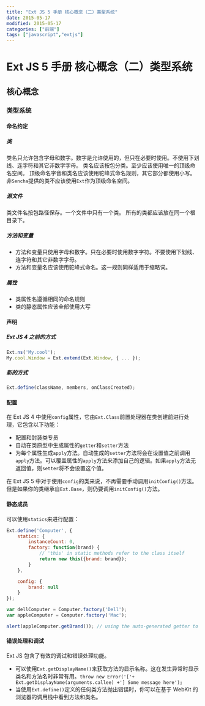 ```yaml
---
title: "Ext JS 5 手册 核心概念（二）类型系统"
date: 2015-05-17
modified: 2015-05-17
categories: ["前端"]
tags: ["javascript","extjs"]
---
```


# Ext JS 5 手册 核心概念（二）类型系统
## 核心概念
### 类型系统
#### 命名约定
##### 类
类名只允许包含字母和数字。数字是允许使用的，但只在必要时使用。不使用下划线、连字符和其它非数字字母。
类名应该按包分类。至少应该使用唯一的顶级命名空间。
顶级命名字音和类名应该使用驼峰式命名规则，其它部分都使用小写。
非`Sencha`提供的类不应该使用`Ext`作为顶级命名空间。

##### 源文件
类文件名按包路径保存。一个文件中只有一个类。
所有的类都应该放在同一个根目录下。

##### 方法和变量
 - 方法和变量只使用字母和数字。只在必要时使用数字字符。不要使用下划线、连字符和其它非数字字母。
 - 方法和变量名应该使用驼峰式命名。这一规则同样适用于缩略词。

##### 属性
 - 类属性名遵循相同的命名规则
 - 类的静态属性应该全部使用大写

#### 声明
##### Ext JS 4 之前的方式
```javascript
Ext.ns('My.cool');
My.cool.Window = Ext.extend(Ext.Window, { ... });
```
##### 新的方式
```javascript
Ext.define(className, members, onClassCreated);
```

#### 配置
在 Ext JS 4 中使用`config`属性，它由`Ext.Class`前置处理器在类创建前进行处理，它包含以下功能：
 - 配置和封装类专员
 - 自动在类原型中生成属性的`getter`和`setter`方法
 - 为每个属性生成`apply`方法。自动生成的`setter`方法将会在设置值之前调用`apply`方法。可以覆盖属性的`apply`方法来添加自己的逻辑。如果`apply`方法无返回值，则`setter`将不会设置这个值。

在 Ext JS 5 中对于使用`config`的类来说，不再需要手动调用`initConfig()`方法。但是如果你的类继承自`Ext.Base`，则仍要调用`initConfig()`方法。

#### 静态成员
可以使用`statics`来进行配置：
```javascript
Ext.define('Computer', {
    statics: {
        instanceCount: 0,
        factory: function(brand) {
            // 'this' in static methods refer to the class itself
            return new this({brand: brand});
        }
    },

    config: {
        brand: null
    }
});

var dellComputer = Computer.factory('Dell');
var appleComputer = Computer.factory('Mac');

alert(appleComputer.getBrand()); // using the auto-generated getter to get the value of a config property. Alerts "Mac"
```

#### 错误处理和调试
Ext JS 包含了有效的调试和错误处理功能。
 - 可以使用`Ext.getDisplayName()`来获取方法的显示名称。这在发生异常时显示类名和方法名时非常有用。`throw new Error('['+ Ext.getDisplayName(arguments.callee) +'] Some message here');`
 - 当使用`Ext.define()`定义的任何类方法抛出错误时，你可以在基于 WebKit 的浏览器的调用栈中看到方法和类名。

